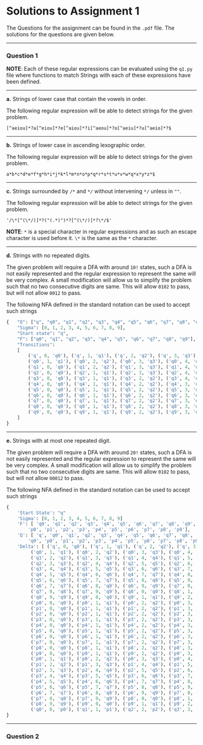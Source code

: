Solutions to Assignment 1
=====================
The Questions for the assignment can be found in the `.pdf` file.
The solutions for the questions are given below.

-------
### Question 1

__NOTE__: Each of these regular expressions can be evaluated using the `q1.py` file where functions to match Strings with each of these expressions have been defined.

------
**a.** Strings of lower case that contain the vowels in order.

The following regular expression will be able to detect strings for the given problem.
```
[^aeiou]*?a[^eiou]*?e[^aiou]*?i[^aeou]*?o[^aeiu]*?u[^aeio]*?$
```

----
**b.** Strings of lower case in ascending lexographic order.

The following regular expression will be able to detect strings for the given problem.
```
a*b*c*d*e*f*g*h*i*j*k*l*m*n*o*p*q*r*s*t*u*v*w*q*x*y*z*$
```

---
**c.** Strings surrounded by `/*` and `*/` without intervening `*/` unless in `""`.

The following regular expression will be able to detect strings for the given problem.
```
'/\*[^(\*/)]*?("(.*)")*?[^(\*/)]*?\*/$'
```
__NOTE__: `*` is a special character in regular expressions and as such an escape character is used before it. `\*` is the same as the `*` character.

---
**d.** Strings with no repeated digits.

The given problem will require a DFA with around `10!` states, such a DFA is not easily represented and the regular expression to represent the same will be very complex. A small modification will allow us to simplify the problem such that no two consecutive digits are same. This will allow `0102` to pass, but will not allow `0012` to pass.

The following NFA defined in the standard notation can be used to accept such strings
```python
{   "Q": ["q", "q0", "q1", "q2", "q3", "q4", "q5", "q6", "q7", "q8", "q9"],
    "Sigma": [0, 1, 2, 3, 4, 5, 6, 7, 8, 9],
    "Start state": "q",
    "F": ["q0", "q1", "q2", "q3", "q4", "q5", "q6", "q7", "q8", "q9"],
    "Transitions":
    [
        ('q', 0, 'q0'), ('q', 1, 'q1'), ('q', 2, 'q2'), ('q', 3, 'q3'), ('q', 4, 'q4'), ('q', 5, 'q5'), ('q', 6, 'q6'), ('q', 7, 'q7'), ('q', 8, 'q8'), ('q', 9, 'q9'),
        ('q0', 1, 'q1'), ('q0', 2, 'q2'), ('q0', 3, 'q3'), ('q0', 4, 'q4'), ('q0', 5, 'q5'), ('q0', 6, 'q6'), ('q0', 7, 'q7'), ('q0', 8, 'q8'), ('q0', 9, 'q9'),
        ('q1', 0, 'q0'), ('q1', 2, 'q2'), ('q1', 3, 'q3'), ('q1', 4, 'q4'), ('q1', 5, 'q5'), ('q1', 6, 'q6'), ('q1', 7, 'q7'), ('q1', 8, 'q8'), ('q1', 9, 'q9'),
        ('q2', 0, 'q0'), ('q2', 1, 'q1'), ('q2', 3, 'q3'), ('q2', 4, 'q4'), ('q2', 5, 'q5'), ('q2', 6, 'q6'), ('q2', 7, 'q7'), ('q2', 8, 'q8'), ('q2', 9, 'q9'),
        ('q3', 0, 'q0'), ('q3', 1, 'q1'), ('q3', 2, 'q2'), ('q3', 4, 'q4'), ('q3', 5, 'q5'), ('q3', 6, 'q6'), ('q3', 7, 'q7'), ('q3', 8, 'q8'), ('q3', 9, 'q9'),
        ('q4', 0, 'q0'), ('q4', 1, 'q1'), ('q4', 2, 'q2'), ('q4', 3, 'q3'), ('q4', 5, 'q5'), ('q4', 6, 'q6'), ('q4', 7, 'q7'), ('q4', 8, 'q8'), ('q4', 9, 'q9'),
        ('q5', 0, 'q0'), ('q5', 1, 'q1'), ('q5', 2, 'q2'), ('q5', 3, 'q3'), ('q5', 4, 'q4'), ('q5', 6, 'q6'), ('q5', 7, 'q7'), ('q5', 8, 'q8'), ('q5', 9, 'q9'),
        ('q6', 0, 'q0'), ('q6', 1, 'q1'), ('q6', 2, 'q2'), ('q6', 3, 'q3'), ('q6', 4, 'q4'), ('q6', 5, 'q5'), ('q6', 7, 'q7'), ('q6', 8, 'q8'), ('q6', 9, 'q9'),
        ('q7', 0, 'q0'), ('q7', 1, 'q1'), ('q7', 2, 'q2'), ('q7', 3, 'q3'), ('q7', 4, 'q4'), ('q7', 5, 'q5'), ('q7', 6, 'q6'), ('q7', 8, 'q8'), ('q7', 9, 'q9'),
        ('q8', 0, 'q0'), ('q8', 1, 'q1'), ('q8', 2, 'q2'), ('q8', 3, 'q3'), ('q8', 4, 'q4'), ('q8', 5, 'q5'), ('q8', 6, 'q6'), ('q8', 7, 'q7'), ('q8', 9, 'q9'),
        ('q9', 0, 'q0'), ('q9', 1, 'q1'), ('q9', 2, 'q2'), ('q9', 3, 'q3'), ('q9', 4, 'q4'), ('q9', 5, 'q5'), ('q9', 6, 'q6'), ('q9', 7, 'q7'), ('q9', 8, 'q8')
    ]
}
```

---
**e.** Strings with at most one repeated digit.

The given problem will require a DFA with around `20!` states, such a DFA is not easily represented and the regular expression to represent the same will be very complex. A small modification will allow us to simplify the problem such that no two consecutive digits are same. This will allow `0102` to pass, but will not allow `00012` to pass.

The following NFA defined in the standard notation can be used to accept such strings
```python
{
	'Start State': "q"
	'Sigma': [0, 1, 2, 3, 4, 5, 6, 7, 8, 9]
	'F': [ 'q0', 'q1', 'q2', 'q3', 'q4', 'q5', 'q6', 'q7', 'q8', 'q9',
		'p0', 'p1', 'p2', 'p3', 'p4', 'p5', 'p6', 'p7', 'p8', 'p9'],
	'Q': [ 'q', 'q0', 'q1', 'q2', 'q3', 'q4', 'q5', 'q6', 'q7', 'q8',
		'q9', 'p0', 'p1', 'p2', 'p3', 'p4', 'p5', 'p6', 'p7', 'p8', 'p9'],
	'Delta': [ ('q', 0, 'q0'), ('q', 1, 'q1'), ('q', 2, 'q2'), ('q', 3, 'q3'), ('q', 4, 'q4'), ('q', 5, 'q5'), ('q', 6, 'q6'), ('q', 7, 'q7'), ('q', 8, 'q8'), ('q', 9, 'q9'),
		 ('q0', 1, 'q1'), ('q0', 2, 'q2'), ('q0', 3, 'q3'), ('q0', 4, 'q4'), ('q0', 5, 'q5'), ('q0', 6, 'q6'), ('q0', 7, 'q7'), ('q0', 8, 'q8'), ('q0', 9, 'q9'), ('q1', 0, 'q0'),
		 ('q1', 2, 'q2'), ('q1', 3, 'q3'), ('q1', 4, 'q4'), ('q1', 5, 'q5'), ('q1', 6, 'q6'), ('q1', 7, 'q7'), ('q1', 8, 'q8'), ('q1', 9, 'q9'), ('q2', 0, 'q0'), ('q2', 1, 'q1'),
		 ('q2', 3, 'q3'), ('q2', 4, 'q4'), ('q2', 5, 'q5'), ('q2', 6, 'q6'), ('q2', 7, 'q7'), ('q2', 8, 'q8'), ('q2', 9, 'q9'), ('q3', 0, 'q0'), ('q3', 1, 'q1'), ('q3', 2, 'q2'),
		 ('q3', 4, 'q4'), ('q3', 5, 'q5'), ('q3', 6, 'q6'), ('q3', 7, 'q7'), ('q3', 8, 'q8'), ('q3', 9, 'q9'), ('q4', 0, 'q0'), ('q4', 1, 'q1'), ('q4', 2, 'q2'), ('q4', 3, 'q3'),
		 ('q4', 5, 'q5'), ('q4', 6, 'q6'), ('q4', 7, 'q7'), ('q4', 8, 'q8'), ('q4', 9, 'q9'), ('q5', 0, 'q0'), ('q5', 1, 'q1'), ('q5', 2, 'q2'), ('q5', 3, 'q3'), ('q5', 4, 'q4'),
		 ('q5', 6, 'q6'), ('q5', 7, 'q7'), ('q5', 8, 'q8'), ('q5', 9, 'q9'), ('q6', 0, 'q0'), ('q6', 1, 'q1'), ('q6', 2, 'q2'), ('q6', 3, 'q3'), ('q6', 4, 'q4'), ('q6', 5, 'q5'),
		 ('q6', 7, 'q7'), ('q6', 8, 'q8'), ('q6', 9, 'q9'), ('q7', 0, 'q0'), ('q7', 1, 'q1'), ('q7', 2, 'q2'), ('q7', 3, 'q3'), ('q7', 4, 'q4'), ('q7', 5, 'q5'), ('q7', 6, 'q6'),
		 ('q7', 8, 'q8'), ('q7', 9, 'q9'), ('q8', 0, 'q0'), ('q8', 1, 'q1'), ('q8', 2, 'q2'), ('q8', 3, 'q3'), ('q8', 4, 'q4'), ('q8', 5, 'q5'), ('q8', 6, 'q6'), ('q8', 7, 'q7'),
		 ('q8', 9, 'q9'), ('q9', 0, 'q0'), ('q9', 1, 'q1'), ('q9', 2, 'q2'), ('q9', 3, 'q3'), ('q9', 4, 'q4'), ('q9', 5, 'q5'), ('q9', 6, 'q6'), ('q9', 7, 'q7'), ('q9', 8, 'q8'),
		 ('p0', 0, 'q0'), ('p0', 1, 'q1'), ('p0', 2, 'q2'), ('p0', 3, 'q3'), ('p0', 4, 'q4'), ('p0', 5, 'q5'), ('p0', 6, 'q6'), ('p0', 7, 'q7'), ('p0', 8, 'q8'), ('p0', 9, 'q9'),
		 ('p1', 0, 'q0'), ('p1', 1, 'q1'), ('p1', 2, 'q2'), ('p1', 3, 'q3'), ('p1', 4, 'q4'), ('p1', 5, 'q5'), ('p1', 6, 'q6'), ('p1', 7, 'q7'), ('p1', 8, 'q8'), ('p1', 9, 'q9'),
		 ('p2', 0, 'q0'), ('p2', 1, 'q1'), ('p2', 2, 'q2'), ('p2', 3, 'q3'), ('p2', 4, 'q4'), ('p2', 5, 'q5'), ('p2', 6, 'q6'), ('p2', 7, 'q7'), ('p2', 8, 'q8'), ('p2', 9, 'q9'),
		 ('p3', 0, 'q0'), ('p3', 1, 'q1'), ('p3', 2, 'q2'), ('p3', 3, 'q3'), ('p3', 4, 'q4'), ('p3', 5, 'q5'), ('p3', 6, 'q6'), ('p3', 7, 'q7'), ('p3', 8, 'q8'), ('p3', 9, 'q9'),
		 ('p4', 0, 'q0'), ('p4', 1, 'q1'), ('p4', 2, 'q2'), ('p4', 3, 'q3'), ('p4', 4, 'q4'), ('p4', 5, 'q5'), ('p4', 6, 'q6'), ('p4', 7, 'q7'), ('p4', 8, 'q8'), ('p4', 9, 'q9'),
		 ('p5', 0, 'q0'), ('p5', 1, 'q1'), ('p5', 2, 'q2'), ('p5', 3, 'q3'), ('p5', 4, 'q4'), ('p5', 5, 'q5'), ('p5', 6, 'q6'), ('p5', 7, 'q7'), ('p5', 8, 'q8'), ('p5', 9, 'q9'),
		 ('p6', 0, 'q0'), ('p6', 1, 'q1'), ('p6', 2, 'q2'), ('p6', 3, 'q3'), ('p6', 4, 'q4'), ('p6', 5, 'q5'), ('p6', 6, 'q6'), ('p6', 7, 'q7'), ('p6', 8, 'q8'), ('p6', 9, 'q9'),
		 ('p7', 0, 'q0'), ('p7', 1, 'q1'), ('p7', 2, 'q2'), ('p7', 3, 'q3'), ('p7', 4, 'q4'), ('p7', 5, 'q5'), ('p7', 6, 'q6'), ('p7', 7, 'q7'), ('p7', 8, 'q8'), ('p7', 9, 'q9'),
		 ('p8', 0, 'q0'), ('p8', 1, 'q1'), ('p8', 2, 'q2'), ('p8', 3, 'q3'), ('p8', 4, 'q4'), ('p8', 5, 'q5'), ('p8', 6, 'q6'), ('p8', 7, 'q7'), ('p8', 8, 'q8'), ('p8', 9, 'q9'),
		 ('p9', 0, 'q0'), ('p9', 1, 'q1'), ('p9', 2, 'q2'), ('p9', 3, 'q3'), ('p9', 4, 'q4'), ('p9', 5, 'q5'), ('p9', 6, 'q6'), ('p9', 7, 'q7'), ('p9', 8, 'q8'), ('p9', 9, 'q9'),
		 ('p0', 1, 'q1'), ('p0', 2, 'q2'), ('p0', 3, 'q3'), ('p0', 4, 'q4'), ('p0', 5, 'q5'), ('p0', 6, 'q6'), ('p0', 7, 'q7'), ('p0', 8, 'q8'), ('p0', 9, 'q9'), ('p1', 0, 'q0'),
		 ('p1', 2, 'q2'), ('p1', 3, 'q3'), ('p1', 4, 'q4'), ('p1', 5, 'q5'), ('p1', 6, 'q6'), ('p1', 7, 'q7'), ('p1', 8, 'q8'), ('p1', 9, 'q9'), ('p2', 0, 'q0'), ('p2', 1, 'q1'),
		 ('p2', 3, 'q3'), ('p2', 4, 'q4'), ('p2', 5, 'q5'), ('p2', 6, 'q6'), ('p2', 7, 'q7'), ('p2', 8, 'q8'), ('p2', 9, 'q9'), ('p3', 0, 'q0'), ('p3', 1, 'q1'), ('p3', 2, 'q2'),
		 ('p3', 4, 'q4'), ('p3', 5, 'q5'), ('p3', 6, 'q6'), ('p3', 7, 'q7'), ('p3', 8, 'q8'), ('p3', 9, 'q9'), ('p4', 0, 'q0'), ('p4', 1, 'q1'), ('p4', 2, 'q2'), ('p4', 3, 'q3'),
		 ('p4', 5, 'q5'), ('p4', 6, 'q6'), ('p4', 7, 'q7'), ('p4', 8, 'q8'), ('p4', 9, 'q9'), ('p5', 0, 'q0'), ('p5', 1, 'q1'), ('p5', 2, 'q2'), ('p5', 3, 'q3'), ('p5', 4, 'q4'),
		 ('p5', 6, 'q6'), ('p5', 7, 'q7'), ('p5', 8, 'q8'), ('p5', 9, 'q9'), ('p6', 0, 'q0'), ('p6', 1, 'q1'), ('p6', 2, 'q2'), ('p6', 3, 'q3'), ('p6', 4, 'q4'), ('p6', 5, 'q5'),
		 ('p6', 7, 'q7'), ('p6', 8, 'q8'), ('p6', 9, 'q9'), ('p7', 0, 'q0'), ('p7', 1, 'q1'), ('p7', 2, 'q2'), ('p7', 3, 'q3'), ('p7', 4, 'q4'), ('p7', 5, 'q5'), ('p7', 6, 'q6'),
		 ('p7', 8, 'q8'), ('p7', 9, 'q9'), ('p8', 0, 'q0'), ('p8', 1, 'q1'), ('p8', 2, 'q2'), ('p8', 3, 'q3'), ('p8', 4, 'q4'), ('p8', 5, 'q5'), ('p8', 6, 'q6'), ('p8', 7, 'q7'),
		 ('p8', 9, 'q9'), ('p9', 0, 'q0'), ('p9', 1, 'q1'), ('p9', 2, 'q2'), ('p9', 3, 'q3'), ('p9', 4, 'q4'), ('p9', 5, 'q5'), ('p9', 6, 'q6'), ('p9', 7, 'q7'), ('p9', 8, 'q8'),
		 ('q0', 0, 'p0'), ('q1', 1, 'p1'), ('q2', 2, 'p2'), ('q3', 3, 'p3'), ('q4', 4, 'p4'), ('q5', 5, 'p5'), ('q6', 6, 'p6'), ('q7', 7, 'p7'), ('q8', 8, 'p8'), ('q9', 9, 'p9')]
}
```
-------
### Question 2
